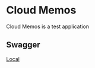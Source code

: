 # Cloud Memos

Cloud Memos is a test application

## Swagger

[Local](http://localhost/swagger/index.html) <br/>
 